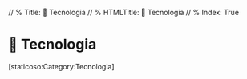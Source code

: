 // % Title: 📡 Tecnologia
// % HTMLTitle: <span class="twa twa-satellite-antenna"><span>📡</span></span> Tecnologia
// % Index: True

# <span class="twa twa-satellite-antenna"><span>📡</span></span> Tecnologia

<div><span>[staticoso:Category:Tecnologia]</span></div>
